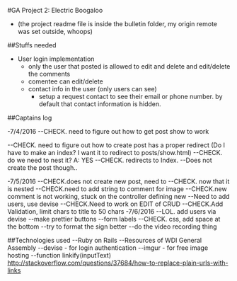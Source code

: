 #GA Project 2: Electric Boogaloo
- (the project readme file is inside the bulletin folder, my origin remote was set outside, whoops)

##Stuffs needed
- User login implementation
  - only the user that posted is allowed to edit and delete and edit/delete the comments
  - comentee can edit/delete
  - contact info in the user (only users can see)
    - setup a request contact to see their email or phone number. by default that contact information is hidden.

##Captains log

-7/4/2016
 --CHECK. need to figure out how to get post show to work

 --CHECK. need to figure out how to create post has a proper redirect (Do I have to make an index? I want it to redirect to posts/show.html)
    --CHECK.  do we need to nest it? A: YES
    --CHECK. redirects to Index.
    --Does not create the post though..

-7/5/2016
     --CHECK.does not create new post, need to --CHECK. now that it is nested
     --CHECK.need to add string to comment for image
     --CHECK.new comment is not working, stuck on the controller defining new
     --Need to add users, use devise
     --CHECK.Need to work on EDIT of CRUD
     --CHECK.Add Validation, limit chars to title to 50 chars
-7/6/2016
   --LOL. add users via devise
   --make prettier buttons
   --form labels
   --CHECK. css, add space at the bottom
   --try to format the sign better
   --do the video recording thing


##Technologies used
--Ruby on Rails
--Resources of WDI General Assembly
--devise - for login authentication
--imgur - for free image hosting
--function linkify(inputText) http://stackoverflow.com/questions/37684/how-to-replace-plain-urls-with-links
